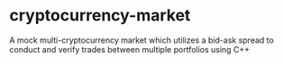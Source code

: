 # cryptocurrency-market
A mock multi-cryptocurrency market which utilizes a bid-ask spread to conduct and verify trades between multiple portfolios using C++
